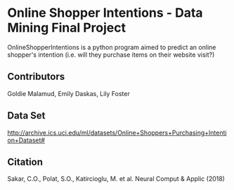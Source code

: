 # Online Shopper Intentions - Data Mining Final Project

OnlineShopperIntentions is a python program aimed to predict an online shopper's intention (i.e. will they purchase items on their website visit?)

## Contributors

Goldie Malamud, Emily Daskas, Lily Foster

## Data Set
http://archive.ics.uci.edu/ml/datasets/Online+Shoppers+Purchasing+Intention+Dataset#

## Citation

Sakar, C.O., Polat, S.O., Katircioglu, M. et al. Neural Comput & Applic (2018)

